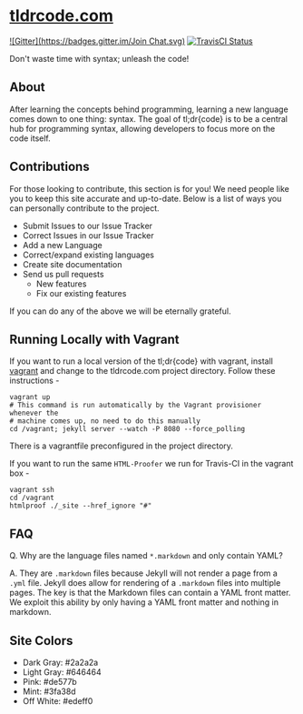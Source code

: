 [tldrcode.com](http://tldrcode.com)
============
[![Gitter](https://badges.gitter.im/Join Chat.svg)](https://gitter.im/tldrcode/tldrcode.com?utm_source=badge&utm_medium=badge&utm_campaign=pr-badge&utm_content=badge)
[![TravisCI Status](https://travis-ci.org/tldrcode/tldrcode.com.svg)](https://travis-ci.org/tldrcode/tldrcode.com)

Don't waste time with syntax; unleash the code!

## About
After learning the concepts behind programming, learning a new language comes
down to one thing: syntax. The goal of tl;dr{code} is to be a central hub for
programming syntax, allowing developers to focus more on the code itself.

Contributions
-------------
For those looking to contribute, this section is for you! We need people like you to keep this site accurate and up-to-date. Below is a list of ways you can personally contribute to the project.

- Submit Issues to our Issue Tracker
- Correct Issues in our Issue Tracker
- Add a new Language
- Correct/expand existing languages
- Create site documentation
- Send us pull requests
  - New features
  - Fix our existing features

If you can do any of the above we will be eternally grateful.

## Running Locally with Vagrant
If you want to run a local version of the tl;dr{code} with vagrant, install
[vagrant](https://www.vagrantup.com/) and change to the tldrcode.com project directory. Follow these instructions -

    vagrant up
    # This command is run automatically by the Vagrant provisioner whenever the
    # machine comes up, no need to do this manually
    cd /vagrant; jekyll server --watch -P 8080 --force_polling

There is a vagrantfile preconfigured in the project directory.

If you want to run the same `HTML-Proofer` we run for Travis-CI in the vagrant
box -

    vagrant ssh
    cd /vagrant
    htmlproof ./_site --href_ignore "#"

FAQ
---
Q. Why are the language files named `*.markdown` and only contain YAML?

A. They are `.markdown` files because Jekyll will not render a page from a `.yml` file. Jekyll does allow for rendering of a `.markdown` files into multiple pages. The key is that the Markdown files can contain a YAML front matter. We exploit this ability by only having a YAML front matter and nothing in markdown.

## Site Colors
- Dark Gray: #2a2a2a
- Light Gray: #646464
- Pink: #de577b
- Mint: #3fa38d
- Off White: #edeff0
